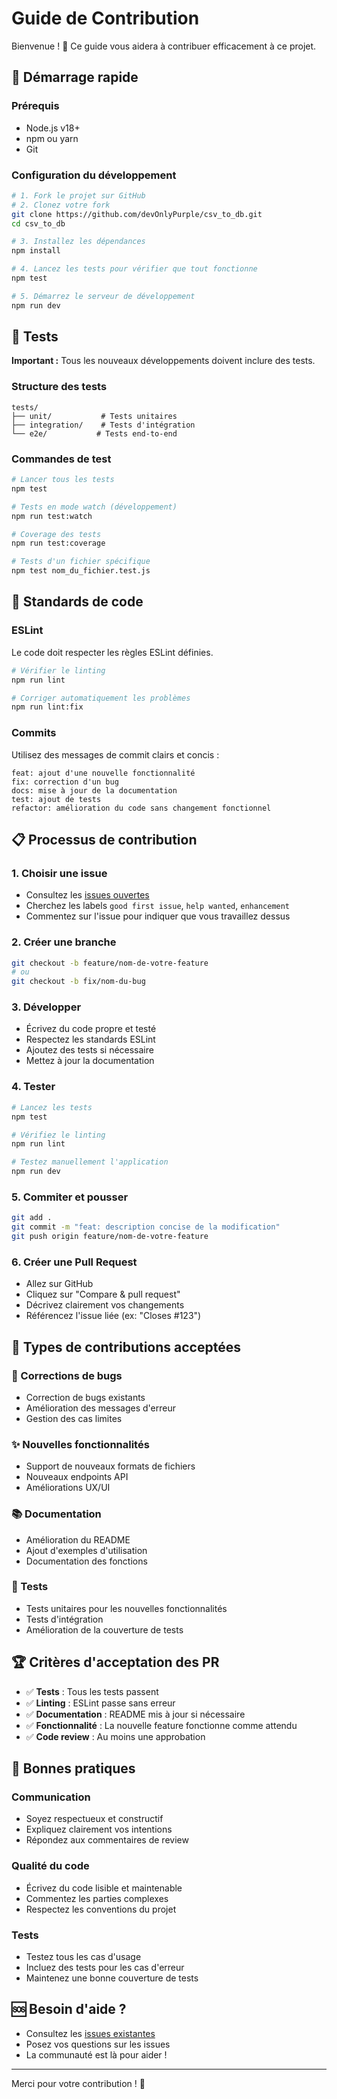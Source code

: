 # Guide de Contribution

Bienvenue ! 👋 Ce guide vous aidera à contribuer efficacement à ce projet.

## 🚀 Démarrage rapide

### Prérequis

- Node.js v18+
- npm ou yarn
- Git

### Configuration du développement

```bash
# 1. Fork le projet sur GitHub
# 2. Clonez votre fork
git clone https://github.com/devOnlyPurple/csv_to_db.git
cd csv_to_db

# 3. Installez les dépendances
npm install

# 4. Lancez les tests pour vérifier que tout fonctionne
npm test

# 5. Démarrez le serveur de développement
npm run dev
```

## 🧪 Tests

**Important :** Tous les nouveaux développements doivent inclure des tests.

### Structure des tests

```
tests/
├── unit/           # Tests unitaires
├── integration/    # Tests d'intégration
└── e2e/           # Tests end-to-end
```

### Commandes de test

```bash
# Lancer tous les tests
npm test

# Tests en mode watch (développement)
npm run test:watch

# Coverage des tests
npm run test:coverage

# Tests d'un fichier spécifique
npm test nom_du_fichier.test.js
```

## 🔧 Standards de code

### ESLint

Le code doit respecter les règles ESLint définies.

```bash
# Vérifier le linting
npm run lint

# Corriger automatiquement les problèmes
npm run lint:fix
```

### Commits

Utilisez des messages de commit clairs et concis :

```
feat: ajout d'une nouvelle fonctionnalité
fix: correction d'un bug
docs: mise à jour de la documentation
test: ajout de tests
refactor: amélioration du code sans changement fonctionnel
```

## 📋 Processus de contribution

### 1. Choisir une issue

- Consultez les [issues ouvertes](https://github.com/devOnlyPurple/csv_to_db/issues)
- Cherchez les labels `good first issue`, `help wanted`, `enhancement`
- Commentez sur l'issue pour indiquer que vous travaillez dessus

### 2. Créer une branche

```bash
git checkout -b feature/nom-de-votre-feature
# ou
git checkout -b fix/nom-du-bug
```

### 3. Développer

- Écrivez du code propre et testé
- Respectez les standards ESLint
- Ajoutez des tests si nécessaire
- Mettez à jour la documentation

### 4. Tester

```bash
# Lancez les tests
npm test

# Vérifiez le linting
npm run lint

# Testez manuellement l'application
npm run dev
```

### 5. Commiter et pousser

```bash
git add .
git commit -m "feat: description concise de la modification"
git push origin feature/nom-de-votre-feature
```

### 6. Créer une Pull Request

- Allez sur GitHub
- Cliquez sur "Compare & pull request"
- Décrivez clairement vos changements
- Référencez l'issue liée (ex: "Closes #123")

## 🎯 Types de contributions acceptées

### 🐛 Corrections de bugs

- Correction de bugs existants
- Amélioration des messages d'erreur
- Gestion des cas limites

### ✨ Nouvelles fonctionnalités

- Support de nouveaux formats de fichiers
- Nouveaux endpoints API
- Améliorations UX/UI

### 📚 Documentation

- Amélioration du README
- Ajout d'exemples d'utilisation
- Documentation des fonctions

### 🧪 Tests

- Tests unitaires pour les nouvelles fonctionnalités
- Tests d'intégration
- Amélioration de la couverture de tests

## 🏆 Critères d'acceptation des PR

- ✅ **Tests** : Tous les tests passent
- ✅ **Linting** : ESLint passe sans erreur
- ✅ **Documentation** : README mis à jour si nécessaire
- ✅ **Fonctionnalité** : La nouvelle feature fonctionne comme attendu
- ✅ **Code review** : Au moins une approbation

## 🤝 Bonnes pratiques

### Communication

- Soyez respectueux et constructif
- Expliquez clairement vos intentions
- Répondez aux commentaires de review

### Qualité du code

- Écrivez du code lisible et maintenable
- Commentez les parties complexes
- Respectez les conventions du projet

### Tests

- Testez tous les cas d'usage
- Incluez des tests pour les cas d'erreur
- Maintenez une bonne couverture de tests

## 🆘 Besoin d'aide ?

- Consultez les [issues existantes](https://github.com/devOnlyPurple/csv_to_db/issues)
- Posez vos questions sur les issues
- La communauté est là pour aider !

---

Merci pour votre contribution ! 🎉
